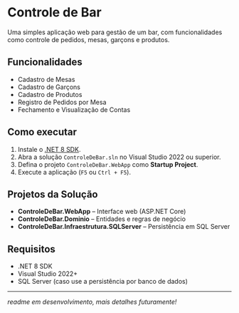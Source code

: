 # Controle de Bar

Uma simples aplicação web para gestão de um bar, com funcionalidades como controle de pedidos, mesas, garçons e produtos.

## Funcionalidades

- Cadastro de Mesas
- Cadastro de Garçons
- Cadastro de Produtos
- Registro de Pedidos por Mesa
- Fechamento e Visualização de Contas

## Como executar

1. Instale o [.NET 8 SDK](https://dotnet.microsoft.com/download).
2. Abra a solução `ControleDeBar.sln` no Visual Studio 2022 ou superior.
3. Defina o projeto `ControleDeBar.WebApp` como **Startup Project**.
4. Execute a aplicação (`F5` ou `Ctrl + F5`).

## Projetos da Solução

- **ControleDeBar.WebApp** – Interface web (ASP.NET Core)
- **ControleDeBar.Dominio** – Entidades e regras de negócio
- **ControleDeBar.Infraestrutura.SQLServer** – Persistência em SQL Server

## Requisitos

- .NET 8 SDK
- Visual Studio 2022+
- SQL Server (caso use a persistência por banco de dados)

---


_readme em desenvolvimento, mais detalhes futuramente!_
